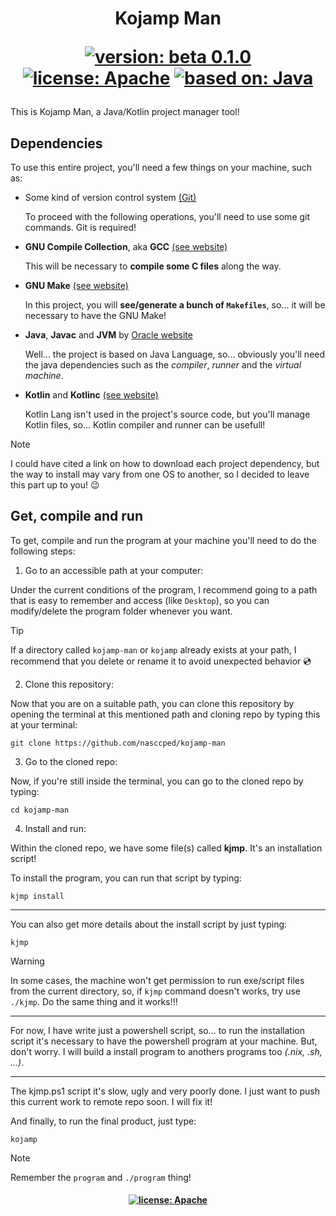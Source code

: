 <!--

  Kojamp Man - README

    This is Kojamp Man at `kojamp-man` github repository, developed
    by @nasccped. You can access by here:

      https://github.com/nasccped/kojamp-man

    This project is 100% open source and free to use.

    Did you want to contribute?
    >>> Check `CONTRIBUTING.md` (if it exists)

    Did you want to support me or the project?
    >>> Consider give a star at the github repo

    Something doesn't works well or it have an unexpected behavior?
    >>> Consider open a issue

    Thank you in advance for your attention S2

  (Copyright (c) 2024 nasccped. All Rights Reserved.)

-->

<h1 align=center>

Kojamp Man

[![version: beta 0.1.0](https://img.shields.io/badge/version-beta_0.1.0-red.svg)](#)
[![license: Apache](https://img.shields.io/badge/license-Apache_2.0-blue.svg)](#)
[![based on: Java](https://img.shields.io/badge/based_on-Java-orange.svg)](#)

</h1>

This is Kojamp Man, a Java/Kotlin project manager tool!



Dependencies
------------

To use this entire project, you'll need a few things on
your machine, such as:


- Some kind of version control system [(Git)](https://git-scm.com/downloads)

  To proceed with the following operations, you'll need to use some
  git commands. Git is required!

- **GNU Compile Collection**, aka **GCC** [(see website)](https://gcc.gnu.org/)

  This will be necessary to **compile some C files** along the way.

- **GNU Make** [(see website)](https://www.gnu.org/software/make/)

  In this project, you will **see/generate a bunch of `Makefiles`**,
  so... it will be necessary to have the GNU Make!

- **Java**, **Javac** and **JVM** by [Oracle website](https://www.oracle.com/java/technologies/downloads/)

  Well... the project is based on Java Language, so... obviously
  you'll need the java dependencies such as the _compiler_, _runner_
  and the _virtual machine_.

- **Kotlin** and **Kotlinc** [(see website)](https://kotlinlang.org/)

  Kotlin Lang isn't used in the project's source code, but you'll
  manage Kotlin files, so... Kotlin compiler and runner can be
  usefull!

> [!NOTE]
>
> I could have cited a link on how to download each project
> dependency, but the way to install may vary from one OS to another,
> so I decided to leave this part up to you! 😉



Get, compile and run
--------------------

To get, compile and run the program at your machine you'll need to do
the following steps:


1. Go to an accessible path at your computer:

  Under the current conditions of the program, I recommend going to a
  path that is easy to remember and access (like `Desktop`), so you
  can modify/delete the program folder whenever you want.

> [!TIP]
>
> If a directory called `kojamp-man` or `kojamp` already exists at
> your path, I recommend that you delete or rename it to avoid
> unexpected behavior 💿

2. Clone this repository:

  Now that you are on a suitable path, you can clone this repository
  by opening the terminal at this mentioned path and cloning repo by
  typing this at your terminal:

  ```shell
  git clone https://github.com/nasccped/kojamp-man
  ```

3. Go to the cloned repo:

  Now, if you're still inside the terminal, you can go to the cloned
  repo by typing:

  ```shell
  cd kojamp-man
  ```

4. Install and run:

  Within the cloned repo, we have some file(s) called **kjmp**. It's
  an installation script!

  To install the program, you can run that script by typing:

  ```shell
  kjmp install
  ```

---

  You can also get more details about the install script by just
  typing:

  ```shell
  kjmp
  ```

> [!WARNING]
>
> In some cases, the machine won't get permission to run exe/script
> files from the current directory, so, if `kjmp` command doesn't
> works, try use `./kjmp`. Do the same thing and it works!!!
>
> ---
>
> For now, I have write just a powershell script, so... to run the
> installation script it's necessary to have the powershell program
> at your machine. But, don't worry. I will build a install program
> to anothers programs too _(.nix, .sh, ...)_.
>
> ---
>
> The kjmp.ps1 script it's slow, ugly and very poorly done. I just
> want to push this current work to remote repo soon. I will fix it!

  And finally, to run the final product, just type:

  ```shell
  kojamp
  ```

> [!NOTE]
>
> Remember the `program` and `./program` thing!



<h4 align=center>

[![license: Apache](https://img.shields.io/badge/license-Apache_2.0-blue.svg)](#)

</h4>
